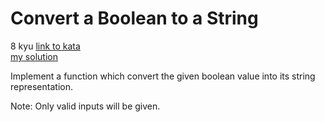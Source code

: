 # Convert a Boolean to a String
8 kyu
[link to kata](https://www.codewars.com/kata/551b4501ac0447318f0009cd/train/javascript)
<br>
[my solution](./kata.js)

Implement a function which convert the given boolean value into its string representation.

Note: Only valid inputs will be given.